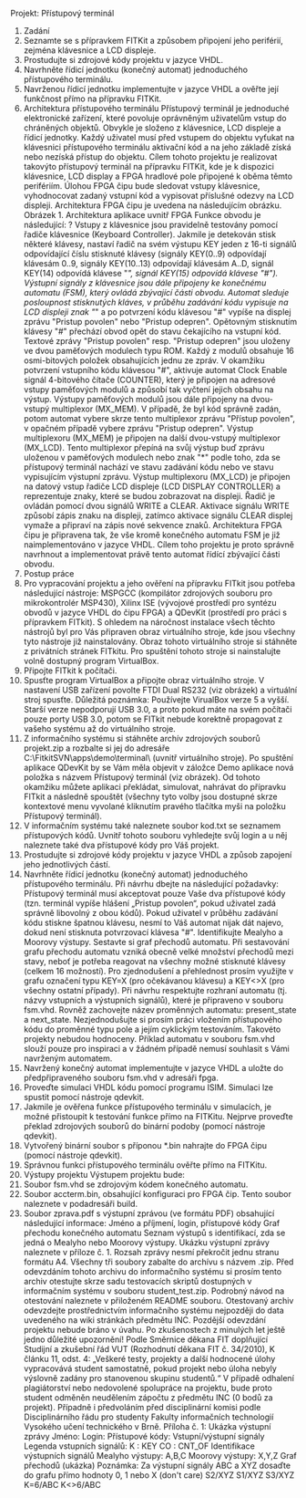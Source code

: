 Projekt: Přístupový terminál
1. Zadání
1. Seznamte se s přípravkem FITKit a způsobem připojení jeho periférií, zejména
klávesnice a LCD displeje.
2. Prostudujte si zdrojové kódy projektu v jazyce VHDL.
3. Navrhněte řídicí jednotku (konečný automat) jednoduchého přístupového terminálu.
4. Navrženou řídicí jednotku implementujte v jazyce VHDL a ověřte její funkčnost
přímo na přípravku FITKit.
2. Architektura přístupového terminálu
Přístupový terminál je jednoduché elektronické zařízení, které povoluje oprávněným
uživatelům vstup do chráněných objektů. Obvykle je složeno z klávesnice, LCD displeje a
řídicí jednotky. Každý uživatel musí před vstupem do objektu vyťukat na klávesnici
přístupového terminálu aktivační kód a na jeho základě získá nebo nezíská přístup do objektu.
Cílem tohoto projektu je realizovat takovýto přístupový terminál na přípravku FITKit, kde je
k dispozici klávesnice, LCD display a FPGA hradlové pole připojené k oběma těmto
perifériím. Úlohou FPGA čipu bude sledovat vstupy klávesnice, vyhodnocovat zadaný
vstupní kód a vypisovat příslušné odezvy na LCD displeji. Architektura FPGA čipu je
uvedena na následujícím obrázku.
Obrázek 1. Architektura aplikace uvnitř FPGA
Funkce obvodu je následující:
? Vstupy z klávesnice jsou pravidelně testovány pomocí řadiče klávesnice (Keyboard
Controller). Jakmile je detekován stisk některé klávesy, nastaví řadič na svém výstupu
KEY jeden z 16-ti signálů odpovídající číslu stisknuté klávesy (signály KEY(0..9)
odpovídají klávesám 0..9, signály KEY(10..13) odpovídají klávesám A..D, signál
KEY(14) odpovídá klávese "*", signál KEY(15) odpovídá klávese "#").
  Výstupní signály z klávesnice jsou dále připojeny ke konečnému automatu (FSM),
který ovládá zbývající části obvodu. Automat sleduje posloupnost stisknutých kláves,
v průběhu zadávání kódu vypisuje na LCD displeji znak "*" a po potvrzení kódu
klávesou "#" vypíše na displej zprávu "Pristup povolen" nebo "Pristup odepren".
Opětovným stisknutím klávesy "#" přechází obvod opět do stavu čekajícího na vstupní
kód.
  Textové zprávy "Pristup povolen" resp. "Pristup odepren" jsou uloženy ve dvou
paměťových modulech typu ROM. Každý z modulů obsahuje 16 osmi-bitových
položek obsahujících jednu ze zpráv.
  V okamžiku potvrzení vstupního kódu klávesou "#", aktivuje automat Clock Enable
signál 4-bitového čítače (COUNTER), který je připojen na adresové vstupy
paměťových modulů a způsobí tak vyčtení jejich obsahu na výstup.
  Výstupy paměťových modulů jsou dále připojeny na dvou-vstupý multiplexor
(MX_MEM). V případě, že byl kód správně zadán, potom automat vybere skrze tento
multiplexor zprávu "Přístup povolen", v opačném případě vybere zprávu "Pristup
odepren".
  Výstup multiplexoru (MX_MEM) je připojen na další dvou-vstupý multiplexor
(MX_LCD). Tento multiplexor přepíná na svůj výstup buď zprávu uloženou v
paměťových modulech nebo znak "*" podle toho, zda se přístupový terminál nachází
ve stavu zadávání kódu nebo ve stavu vypisujícím výstupní zprávu.
  Výstup multiplexoru (MX_LCD) je připojen na datový vstup řadiče LCD displeje
(LCD DISPLAY CONTROLLER) a reprezentuje znaky, které se budou zobrazovat na
displeji. Řadič je ovládán pomocí dvou signálů WRITE a CLEAR. Aktivace signálu
WRITE způsobí zápis znaku na displeji, zatímco aktivace signálu CLEAR displej
vymaže a připraví na zápis nové sekvence znaků.
Architektura FPGA čipu je připravena tak, že vše kromě konečného automatu FSM je
již naimplementováno v jazyce VHDL. Cílem toho projektu je proto správně navrhnout
a implementovat právě tento automat řídící zbývající části obvodu.
3. Postup práce
1. Pro vypracování projektu a jeho ověření na přípravku FITkit jsou potřeba následující
nástroje: MSPGCC (kompilátor zdrojových souboru pro mikrokontrolér MSP430),
Xilinx ISE (vývojové prostředí pro syntézu obvodů v jazyce VHDL do čipu FPGA) a
QDevKit (prostředí pro práci s přípravkem FITkit). S ohledem na náročnost instalace
všech těchto nástrojů byl pro Vás připraven obraz virtuálního stroje, kde jsou všechny
tyto nástroje již nainstalovány. Obraz tohoto virtuálního stroje si stáhněte z privátních
stránek FITkitu. Pro spuštění tohoto stroje si nainstalujte volně dostupný program
VirtualBox.
2. Připojte FITkit k počítači.
3. Spusťte program VirtualBox a připojte obraz virtuálního stroje. V nastavení USB
zařízení povolte FTDI Dual RS232 (viz obrázek) a virtuální stroj spusťte.
Důležitá poznámka: Používejte VirualBox verze 5 a vyšší. Starší verze nepodporují
USB 3.0, a proto pokud máte na svém počítači pouze porty USB 3.0, potom se FITkit
nebude korektně propagovat z vašeho systému až do virtuálního stroje.
4. Z informačního systému si stáhněte archív zdrojových souborů projekt.zip a rozbalte si
jej do adresáře C:\FitkitSVN\apps\demo\terminal\ (uvnitř virtuálního stroje).
Po spuštění aplikace QDevKit by se Vám měla objevit v záložce Demo aplikace nová
položka s názvem Přístupový terminál (viz obrázek). Od tohoto okamžiku můžete
aplikaci překládat, simulovat, nahrávat do přípravku FITkit a následně spouštět
(všechny tyto volby jsou dostupné skrze kontextové menu vyvolané kliknutím pravého
tlačítka myši na položku Přístupový terminál).
5. V informačním systému také naleznete soubor kod.txt se seznamem přístupových
kódů. Uvnitř tohoto souboru vyhledejte svůj login a u něj naleznete také dva
přístupové kódy pro Váš projekt.
6. Prostudujte si zdrojové kódy projektu v jazyce VHDL a způsob zapojení jeho
jednotlivých částí.
7. Navrhněte řídicí jednotku (konečný automat) jednoduchého přístupového terminálu.
Při návrhu dbejte na následující požadavky:
  Přístupový terminál musí akceptovat pouze Vaše dva přístupové kódy (tzn.
terminál vypíše hlášení „Pristup povolen“, pokud uživatel zadá správně libovolný z
obou kódů).
  Pokud uživatel v průběhu zadávání kódu stiskne špatnou klávesu, nesmí to Váš
automat nijak dát najevo, dokud není stisknuta potvrzovací klávesa "#".
  Identifikujte Mealyho a Moorovy výstupy.
  Sestavte si graf přechodů automatu.
  Při sestavování grafu přechodu automatu vzniká obecně velké množství přechodů
mezi stavy, neboť je potřeba reagovat na všechny možné stisknuté klávesy (celkem
16 možností). Pro zjednodušení a přehlednost prosím využijte v grafu označení
typu KEY=X (pro očekávanou klávesu) a KEY<>X (pro všechny ostatní případy).
  Při návrhu respektujte rozhraní automatu (tj. názvy vstupních a výstupních
signálů), které je připraveno v souboru fsm.vhd. Rovněž zachovejte název
proměnných automatu: present_state a next_state.
  Nezjednodušujte si prosím práci vložením přístupového kódu do proměnné typu
pole a jejím cyklickým testováním. Takovéto projekty nebudou hodnoceny.
  Příklad automatu v souboru fsm.vhd slouží pouze pro inspiraci a v žádném
případě nemusí souhlasit s Vámi navrženým automatem.
8. Navržený konečný automat implementujte v jazyce VHDL a uložte do
předpřipraveného souboru fsm.vhd v adresáři fpga.
9. Proveďte simulaci VHDL kódu pomocí programu ISIM. Simulaci lze spustit pomocí
nástroje qdevkit.
10. Jakmile je ověřena funkce přístupového terminálu v simulacích, je možné přistoupit k
testování funkce přímo na FITKitu. Nejprve proveďte překlad zdrojových souborů do
binární podoby (pomocí nástroje qdevkit).
11. Vytvořený binární soubor s příponou *.bin nahrajte do FPGA čipu (pomocí nástroje
qdevkit).
12. Správnou funkci přístupového terminálu ověřte přímo na FITKitu.
4. Výstupy projektu
Výstupem projektu bude:
1. Soubor fsm.vhd se zdrojovým kódem konečného automatu.
2. Soubor accterm.bin, obsahující konfiguraci pro FPGA čip. Tento soubor naleznete
v podadresáři build.
3. Soubor zprava.pdf s výstupní zprávou (ve formátu PDF) obsahující následující
informace:
  Jméno a příjmení, login, přístupové kódy
  Graf přechodu konečného automatu
  Seznam výstupů s identifikací, zda se jedná o Mealyho nebo Moorovy výstupy.
  Ukázku výstupní zprávy naleznete v příloze č. 1.
Rozsah zprávy nesmí překročit jednu stranu formátu A4.
Všechny tři soubory zabalte do archívu s názvem <login>.zip.
Před odevzdáním tohoto archivu do informačního systému si prosím tento archiv
otestujte skrze sadu testovacích skriptů dostupných v informačním systému v souboru
student_test.zip. Podrobný návod na otestování naleznete v přiloženém README
souboru.
Otestovaný archiv odevzdejte prostřednictvím informačního systému nejpozději do data
uvedeného na wiki stránkách předmětu INC. Pozdější odevzdání projektu nebude bráno
v úvahu.
Po zkušenostech z minulých let ještě jedno důležité upozornění!
Podle Směrnice děkana FIT doplňující Studijní a zkušební řád VUT (Rozhodnutí
děkana FIT č. 34/2010), K článku 11, odst. 4:
„Veškeré testy, projekty a další hodnocené úlohy vypracovává student samostatně, pokud
projekt nebo úloha nebyly výslovně zadány pro stanovenou skupinu studentů.“
V případě odhalení plagiátorství nebo nedovolené spolupráce na projektu, bude proto
student odměněn neudělením zápočtu z předmětu INC (0 bodů za projekt). Případně i
předvoláním před disciplinární komisi podle Disciplinárního řádu pro studenty Fakulty
informačních technologií Vysokého učení technického v Brně.
Příloha č. 1: Ukázka výstupní zprávy
Jméno:
Login:
Přístupové kódy:
Vstupní/výstupní signály
Legenda vstupních signálů:
  K : KEY
  CO : CNT_OF
Identifikace výstupních signálů
  Mealyho výstupy: A,B,C
  Moorovy výstupy: X,Y,Z
Graf přechodů (ukázka)
Poznámka: Za výstupní signály ABC a XYZ dosaďte do grafu přímo hodnoty 0, 1 nebo X (don't care)
S2/XYZ
S1/XYZ
S3/XYZ
K=6/ABC
K<>6/ABC
